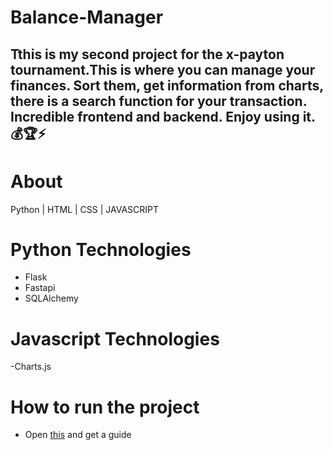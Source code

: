 # Balance-Manager
## Tthis is my second project for the x-payton tournament.This is where you can manage your finances. Sort them, get information from charts, there is a search function for your transaction. Incredible frontend and backend. Enjoy using it. 💰🏆⚡


# About
Python
| HTML
| CSS
| JAVASCRIPT

# Python Technologies
- Flask
- Fastapi
- SQLAlchemy

# Javascript Technologies
-Charts.js


# How to run the project
- Open [this](https://t.me/Balance_1ManagerBot) and get a guide

